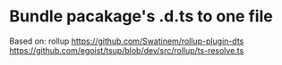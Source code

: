 # Bundle pacakage's .d.ts to one file

Based on:
rollup
https://github.com/Swatinem/rollup-plugin-dts
https://github.com/egoist/tsup/blob/dev/src/rollup/ts-resolve.ts


